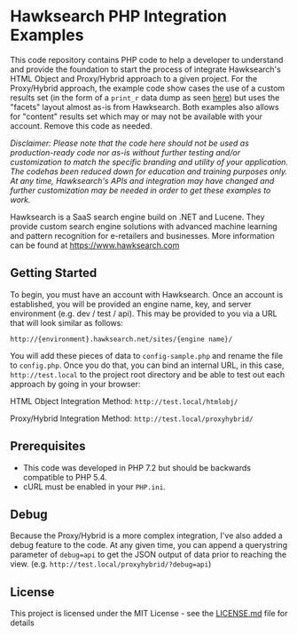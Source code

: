 # Hawksearch PHP Integration Examples

This code repository contains PHP code to help a developer to understand and provide the foundation to start the process of integrate Hawksearch's HTML Object and Proxy/Hybrid approach to a given project.  For the Proxy/Hybrid approach, the example code show cases the use of a custom results set (in the form of a `print_r` data dump as seen [here](https://github.com/sarn1/example-hawksearch/blob/master/proxyhybrid/render.php#L117)) but uses the "facets" layout almost as-is from Hawksearch.  Both examples also allows for "content" results set which may or may not be available with your account.  Remove this code as needed.

*Disclaimer: Please note that the code here should not be used as production-ready code nor as-is without further testing and/or customization to match the specific branding and utility of your application.  The codehas been reduced down for education and training purposes only.  At any time, Hawksearch's APIs and integration may have changed and further customization may be needed in order to get these examples to work.*

Hawksearch is a SaaS search engine build on .NET and Lucene.  They provide custom search engine solutions with advanced machine learning and pattern recognition for e-retailers and businesses.  More information can be found at https://www.hawksearch.com


## Getting Started

To begin, you must have an account with Hawksearch.  Once an account is established, you will be provided an engine name, key, and server environment (e.g. dev / test / api).  This may be provided to you via a URL that will look similar as follows:

```
http://{environment}.hawksearch.net/sites/{engine name}/
```

You will add these pieces of data to `config-sample.php` and rename the file to `config.php`.  Once you do that, you can bind an internal URL, in this case, `http://test.local` to the project root directory and be able to test out each approach by going in your browser:

HTML Object Integration Method:
`http://test.local/htmlobj/`

Proxy/Hybrid Integration Method:
`http://test.local/proxyhybrid/`


## Prerequisites

- This code was developed in PHP 7.2 but should be backwards compatible to PHP 5.4.  
- cURL must be enabled in your `PHP.ini`.


## Debug

Because the Proxy/Hybrid is a more complex integration, I've also added a debug feature to the code.  At any given time, you can append a querystring parameter of `debug=api` to get the JSON output of data prior to reaching the view.  (e.g. `http://test.local/proxyhybrid/?debug=api`)


## License

This project is licensed under the MIT License - see the [LICENSE.md](LICENSE.md) file for details
